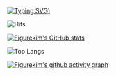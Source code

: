[![Typing SVG](https://readme-typing-svg.demolab.com?font=Alkatra&weight=500&size=30&duration=3000&pause=3&color=0C2EF78D&center=true&multiline=true&width=500&height=100&lines=Hi+there!+I'm+figure.;Nice+to+meet+you%3A))](https://git.io/typing-svg)

![Hits](https://hits.seeyoufarm.com/api/count/incr/badge.svg?url=https%3A%2F%2Fgithub.com%2Ffigure317&count_bg=%233DC87E&title_bg=%23555555&icon=&icon_color=%23E7E7E7&title=hits&edge_flat=false)

[![Figurekim's GitHub stats](https://github-readme-stats.vercel.app/api?username=figurekim317&hide=stars,contribs&count_private=true&show_icons=true&&theme=tokyonight&layout=compact)](https://github.com/figurekim317/github-readme-stats)


![Top Langs](https://github-readme-stats.vercel.app/api/top-langs/?username=figurekim317&layout=compact&theme=tokyonight)

[![Figurekim's github activity graph](https://github-readme-activity-graph.cyclic.app/graph?username=figurekim317&theme=tyoko-night)](https://github.com/figurekim317/github-readme-activity-graph)

<!--
**figurekim317/figurekim317** is a ✨ _special_ ✨ repository because its `README.md` (this file) appears on your GitHub profile.

Here are some ideas to get you started:

- 🔭 I’m currently working on ...
- 🌱 I’m currently learning ...
- 👯 I’m looking to collaborate on ...
- 🤔 I’m looking for help with ...
- 💬 Ask me about ...
- 📫 How to reach me: ...
- 😄 Pronouns: ...
- ⚡ Fun fact: ...
-->
